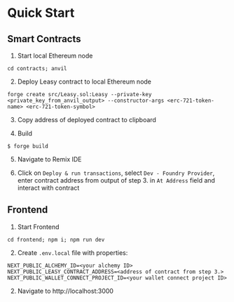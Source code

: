 # Quick Start

## Smart Contracts
1. Start local Ethereum node
```shell
cd contracts; anvil
```

2. Deploy Leasy contract to local Ethereum node
```shell
forge create src/Leasy.sol:Leasy --private-key <private_key_from_anvil_output> --constructor-args <erc-721-token-name> <erc-721-token-symbol>
```

3. Copy address of deployed contract to clipboard

4. Build
```shell
$ forge build
```

5. Navigate to Remix IDE

6. Click on `Deploy & run transactions`, select `Dev - Foundry Provider`, enter contract address from output of step 3.
   in `At Address` field and interact with contract

## Frontend
1. Start Frontend
```shell
cd frontend; npm i; npm run dev
```

2. Create `.env.local` file with properties:
```
NEXT_PUBLIC_ALCHEMY_ID=<your alchemy ID>
NEXT_PUBLIC_LEASY_CONTRACT_ADDRESS=<address of contract from step 3.>
NEXT_PUBLIC_WALLET_CONNECT_PROJECT_ID=<your wallet connect project ID>
```

2. Navigate to http://localhost:3000
